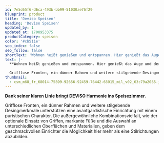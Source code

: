 ```yaml
---
id: 7e5d65f6-d6ca-493b-bb99-51030ae76f29
blueprint: product
title: 'Deviso Speisen'
heading: 'Deviso Speisen'
updated_by: 1
updated_at: 1700953375
productCategory: speisen
color: '#cb511e'
seo_index: false
seo_follow: false
shortText: 'Wohnen heißt genießen und entspannen. Hier genießt das Auge und der Anspruch für Komfort im essentiellsten Einrichtungsbereich. Die Ausstattungsvielfalt dieses Modells schafft Ihnen die Möglichkeit Ihr erträumtes Wohnzimmer, Heimkino oder gar Bibliothek zu planen.'
text: |-
  **Wohnen heißt genießen und entspannen. Hier genießt das Auge und der Anspruch für Komfort im essentiellsten Einrichtungsbereich. Die Ausstattungsvielfalt dieses Modells schafft Ihnen die Möglichkeit Ihr erträumtes Wohnzimmer, Heimkino oder gar Bibliothek zu planen.**

  Grifflose Fronten, ein dünner Rahmen und weitere stilgebende Desingmerkmale unterstützen eine avantgardistische Einrichtung mit einem puristischen Charakter. Die außergewöhnliche Kombinationsvielfalt, wie der optionale Einsatz von Griffen, markante Füße und die Auswahl an unterschiedlichen Oberflächen und Materialien, geben dem geschmackvollen Einrichter die Möglichkeit hier verschiedene Stilrichtungen abzubilden.
thumbnail:
  - csm_m68_fr_68014-75899-92656-92459-76442-68015_mil_v02_63c79a2035.jpg
---
```

**Dank seiner klaren Linie bringt DEVISO Harmonie ins Speisezimmer.**

Grifflose Fronten, ein dünner Rahmen und weitere stilgebende Desingmerkmale unterstützen eine avantgardistische Einrichtung mit einem puristischen Charakter. Die außergewöhnliche Kombinationsvielfalt, wie der optionale Einsatz von Griffen, markante Füße und die Auswahl an unterschiedlichen Oberflächen und Materialien, geben dem geschmackvollen Einrichter die Möglichkeit hier mehr als eine Stilrichtungen abzubilden.